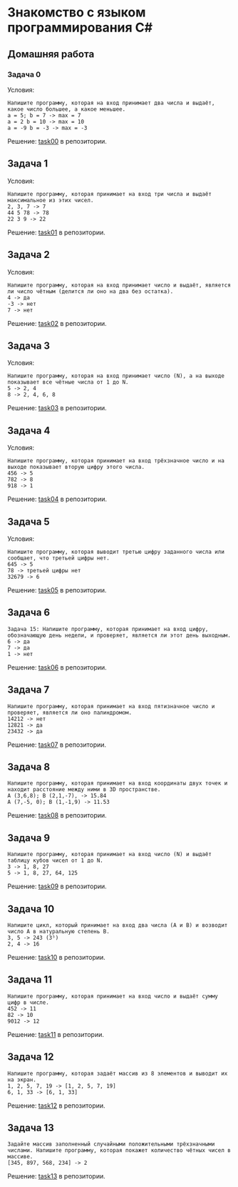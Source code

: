 # Знакомство с языком программирования С#
## Домашняя работа
### Задача 0

Условия:

    Напишите программу, которая на вход принимает два числа и выдаёт, какое число большее, а какое меньшее.
    a = 5; b = 7 -> max = 7
    a = 2 b = 10 -> max = 10
    a = -9 b = -3 -> max = -3

Решение: [task00](./task00/ "Ссылка на проект в репозитории") в репозитории.

## Задача 1

Условия: 

    Напишите программу, которая принимает на вход три числа и выдаёт максимальное из этих чисел.
    2, 3, 7 -> 7
    44 5 78 -> 78
    22 3 9 -> 22

Решение: [task01](./task01/ "Ссылка на проект в репозитории") в репозитории.

## Задача 2

Условия: 

    Напишите программу, которая на вход принимает число и выдаёт, является ли число чётным (делится ли оно на два без остатка).
    4 -> да
    -3 -> нет
    7 -> нет

Решение: [task02](./task02/ "Ссылка на проект в репозитории") в репозитории.

## Задача 3

Условия: 

    Напишите программу, которая на вход принимает число (N), а на выходе показывает все чётные числа от 1 до N.
    5 -> 2, 4
    8 -> 2, 4, 6, 8

Решение: [task03](./task03/ "Ссылка на проект в репозитории") в репозитории.

## Задача 4

Условия:

    Напишите программу, которая принимает на вход трёхзначное число и на выходе показывает вторую цифру этого числа.
    456 -> 5
    782 -> 8
    918 -> 1

Решение: [task04](./task04/ "Ссылка на проект в репозитории") в репозитории.

## Задача 5

Условия:

    Напишите программу, которая выводит третью цифру заданного числа или сообщает, что третьей цифры нет.
    645 -> 5
    78 -> третьей цифры нет
    32679 -> 6

Решение: [task05](./task05/ "Ссылка на проект в репозитории") в репозитории.

## Задача 6

    Задача 15: Напишите программу, которая принимает на вход цифру, обозначающую день недели, и проверяет, является ли этот день выходным.
    6 -> да
    7 -> да
    1 -> нет

Решение: [task06](./task06/ "Ссылка на проект в репозитории") в репозитории.

## Задача 7

    Напишите программу, которая принимает на вход пятизначное число и проверяет, является ли оно палиндромом.
    14212 -> нет
    12821 -> да
    23432 -> да

Решение: [task07](./task07/ "Ссылка на проект в репозитории") в репозитории.

## Задача 8

    Напишите программу, которая принимает на вход координаты двух точек и находит расстояние между ними в 3D пространстве.
    A (3,6,8); B (2,1,-7), -> 15.84
    A (7,-5, 0); B (1,-1,9) -> 11.53

Решение: [task08](./task08/ "Ссылка на проект в репозитории") в репозитории.

## Задача 9

    Напишите программу, которая принимает на вход число (N) и выдаёт таблицу кубов чисел от 1 до N.
    3 -> 1, 8, 27
    5 -> 1, 8, 27, 64, 125

Решение: [task09](./task09/ "Ссылка на проект в репозитории") в репозитории.

## Задача 10

    Напишите цикл, который принимает на вход два числа (A и B) и возводит число A в натуральную степень B.
    3, 5 -> 243 (3⁵)
    2, 4 -> 16

Решение: [task10](./task10/ "Ссылка на проект в репозитории") в репозитории.

## Задача 11

    Напишите программу, которая принимает на вход число и выдаёт сумму цифр в числе.
    452 -> 11
    82 -> 10
    9012 -> 12

Решение: [task11](./task11/ "Ссылка на проект в репозитории") в репозитории.

## Задача 12

    Напишите программу, которая задаёт массив из 8 элементов и выводит их на экран.
    1, 2, 5, 7, 19 -> [1, 2, 5, 7, 19]
    6, 1, 33 -> [6, 1, 33]

Решение: [task12](./task12/ "Ссылка на проект в репозитории") в репозитории.

## Задача 13
    Задайте массив заполненный случайными положительными трёхзначными числами. Напишите программу, которая покажет количество чётных чисел в массиве.
    [345, 897, 568, 234] -> 2

Решение: [task13](./task13/ "Ссылка на проект в репозитории") в репозитории.